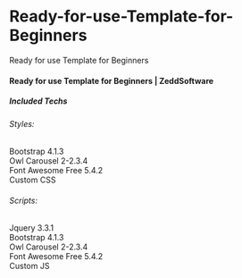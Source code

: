 # Ready-for-use-Template-for-Beginners
Ready for use Template for Beginners

<h4>Ready for use Template for Beginners | ZeddSoftware</h4>

<h5>Included Techs</h5>

<h6>Styles:</h6>
Bootstrap 4.1.3 <br>
Owl Carousel 2-2.3.4 <br>
Font Awesome Free 5.4.2 <br>
Custom CSS <br>

<h6>Scripts:</h6>
Jquery 3.3.1 <br>
Bootstrap 4.1.3 <br>
Owl Carousel 2-2.3.4 <br>
Font Awesome Free 5.4.2 <br>
Custom JS <br>
